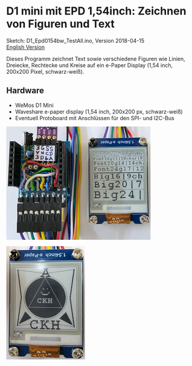 # D1 mini mit EPD 1,54inch: Zeichnen von Figuren und Text
Sketch: D1_Epd0154bw_TestAll.ino, Version 2018-04-15      
[English Version](./README.md "English Version")   

Dieses Programm zeichnet Text sowie verschiedene Figuren wie Linien, Dreiecke, Rechtecke und Kreise auf ein e-Paper Display (1,54 inch, 200x200 Pixel, schwarz-wei&szlig;).

## Hardware
* WeMos D1 Mini
* Waveshare e-paper display (1,54 inch, 200x200 px, schwarz-wei&szlig;)
* Eventuell Protoboard mit Anschl&uuml;ssen f&uuml;r den SPI- und I2C-Bus

![D1 epd0154bw test all1](./images/D1_Epd0154bw_textall1.png "D1mini mit ePaper display 1,54inch test all 1")    

![D1 epd0154bw test all2](./images/D1_Epd0154bw_testall2.png "D1mini mit ePaper display 1,54inch test all 2")   

